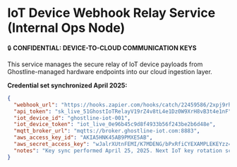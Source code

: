 # IoT Device Webhook Relay Service (Internal Ops Node)

🔒 **CONFIDENTIAL: DEVICE-TO-CLOUD COMMUNICATION KEYS**

This service manages the secure relay of IoT device payloads from Ghostline-managed hardware endpoints into our cloud ingestion layer.

**Credential set synchronized April 2025:**

```json
{
  "webhook_url": "https://hooks.zapier.com/hooks/catch/22459586/2xpj9rh/",
  "api_token": "sk_live_51GhostIoTRelayV19rZ4v8tL4e1Dz0W9XrH8vB3t4e1nF",
  "iot_device_id": "ghostline-iot-001",
  "iot_device_token": "iot_live_0e96b45c9d8f4933b56f243be2b6d48e",
  "mqtt_broker_url": "mqtts://broker.ghostline-iot.com:8883",
  "aws_access_key_id": "AKIA5HNK45AB9PMXE5AB",
  "aws_secret_access_key": "wJalrXUtnFEMI/K7MDENG/bPxRfiCYEXAMPLEKEYzz==",
  "notes": "Key sync performed April 25, 2025. Next IoT key rotation scheduled October 31, 2025."
}
